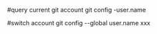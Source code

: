 #query current git account 
git config -user.name

#switch account
git config --global user.name xxx

